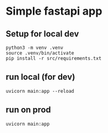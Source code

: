 # Simple fastapi app

## Setup for local dev

````
python3 -m venv .venv
source .venv/bin/activate
pip install -r src/requirements.txt
````

## run local (for dev)

```
uvicorn main:app --reload
```

## run on prod

````
uvicorn main:app
````